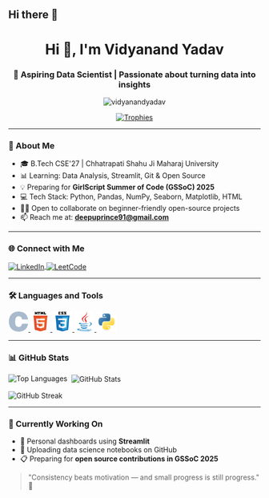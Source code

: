 ## Hi there 👋

<h1 align="center">Hi 👋, I'm Vidyanand Yadav</h1>
<h3 align="center">🎯 Aspiring Data Scientist | Passionate about turning data into insights</h3>

<p align="center"> <img src="https://komarev.com/ghpvc/?username=vidyanandyadav&label=Profile%20views&color=0e75b6&style=flat" alt="vidyanandyadav" /> </p>

<p align="center"> 
  <a href="https://github.com/ryo-ma/github-profile-trophy"><img src="https://github-profile-trophy.vercel.app/?username=vidyanandyadav&theme=onedark" alt="Trophies" /></a> 
</p>

---

### 🚀 About Me

- 🎓 B.Tech CSE'27 | Chhatrapati Shahu Ji Maharaj University  
- 📊 Learning: Data Analysis, Streamlit, Git & Open Source  
- 💡 Preparing for **GirlScript Summer of Code (GSSoC) 2025**  
- 💻 Tech Stack: Python, Pandas, NumPy, Seaborn, Matplotlib, HTML  
- 🧑‍💼 Open to collaborate on beginner-friendly open-source projects  
- 📫 Reach me at: **deepuprince91@gmail.com**

---

### 🌐 Connect with Me

<p align="left">
  <a href="https://linkedin.com/in/vidyanand-yadav-481109322" target="blank">
    <img align="center" src="https://raw.githubusercontent.com/rahuldkjain/github-profile-readme-generator/master/src/images/icons/Social/linked-in-alt.svg" alt="LinkedIn" height="30" width="40" />
  </a>
  <a href="https://www.leetcode.com/vidyanand_1863" target="blank">
    <img align="center" src="https://raw.githubusercontent.com/rahuldkjain/github-profile-readme-generator/master/src/images/icons/Social/leet-code.svg" alt="LeetCode" height="30" width="40" />
  </a>
</p>

---

### 🛠️ Languages and Tools

<p align="left">
  <a href="https://www.cprogramming.com/" target="_blank" rel="noreferrer"> 
    <img src="https://raw.githubusercontent.com/devicons/devicon/master/icons/c/c-original.svg" alt="C" width="40" height="40"/> 
  </a> 
  <a href="https://www.w3.org/html/" target="_blank" rel="noreferrer"> 
    <img src="https://raw.githubusercontent.com/devicons/devicon/master/icons/html5/html5-original-wordmark.svg" alt="HTML" width="40" height="40"/> 
  </a> 
  <a href="https://www.w3schools.com/css/" target="_blank" rel="noreferrer"> 
    <img src="https://raw.githubusercontent.com/devicons/devicon/master/icons/css3/css3-original-wordmark.svg" alt="CSS" width="40" height="40"/> 
  </a> 
  <a href="https://www.java.com" target="_blank" rel="noreferrer"> 
    <img src="https://raw.githubusercontent.com/devicons/devicon/master/icons/java/java-original.svg" alt="Java" width="40" height="40"/> 
  </a> 
  <a href="https://www.python.org" target="_blank" rel="noreferrer"> 
    <img src="https://raw.githubusercontent.com/devicons/devicon/master/icons/python/python-original.svg" alt="Python" width="40" height="40"/> 
  </a> 
</p>

---

### 📊 GitHub Stats

<p>
  <img align="left" src="https://github-readme-stats.vercel.app/api/top-langs?username=vidyanandyadav&show_icons=true&locale=en&layout=compact" alt="Top Languages" />
</p>

<p>&nbsp;
  <img align="center" src="https://github-readme-stats.vercel.app/api?username=vidyanandyadav&show_icons=true&locale=en" alt="GitHub Stats" />
</p>

<p>
  <img align="center" src="https://github-readme-streak-stats.herokuapp.com/?user=vidyanandyadav&" alt="GitHub Streak" />
</p>

---

### 🌱 Currently Working On

- 📌 Personal dashboards using **Streamlit**
- 📁 Uploading data science notebooks on GitHub
- 📋 Preparing for **open source contributions in GSSoC 2025**

> "Consistency beats motivation — and small progress is still progress." 🚀

